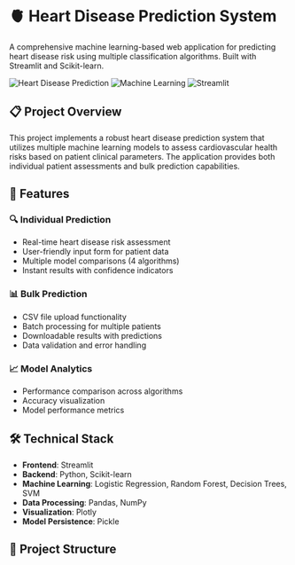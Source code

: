 # 🫀 Heart Disease Prediction System

A comprehensive machine learning-based web application for predicting heart disease risk using multiple classification algorithms. Built with Streamlit and Scikit-learn.

![Heart Disease Prediction](https://img.shields.io/badge/Project-Heart%20Disease%20Prediction-blue)
![Machine Learning](https://img.shields.io/badge/ML-Classification-green)
![Streamlit](https://img.shields.io/badge/Framework-Streamlit-red)

## 📋 Project Overview

This project implements a robust heart disease prediction system that utilizes multiple machine learning models to assess cardiovascular health risks based on patient clinical parameters. The application provides both individual patient assessments and bulk prediction capabilities.

## 🚀 Features

### 🔍 Individual Prediction
- Real-time heart disease risk assessment
- User-friendly input form for patient data
- Multiple model comparisons (4 algorithms)
- Instant results with confidence indicators

### 📊 Bulk Prediction
- CSV file upload functionality
- Batch processing for multiple patients
- Downloadable results with predictions
- Data validation and error handling

### 📈 Model Analytics
- Performance comparison across algorithms
- Accuracy visualization
- Model performance metrics

## 🛠️ Technical Stack

- **Frontend**: Streamlit
- **Backend**: Python, Scikit-learn
- **Machine Learning**: Logistic Regression, Random Forest, Decision Trees, SVM
- **Data Processing**: Pandas, NumPy
- **Visualization**: Plotly
- **Model Persistence**: Pickle

## 📁 Project Structure
